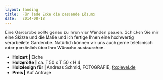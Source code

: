 ```yaml
---
layout: landing
title:  Für jede Ecke die passende Lösung
date:   2014-08-18
---
```


Eine Garderobe sollte genau zu Ihren vier Wänden passen. Schicken Sie mir eine Skizze und die Maße und ich fertige Ihnen eine hochwertig verarbeitete Garderobe. Natürlich können wir uns auch gerne telefonisch oder persönlich über Ihre Wünsche austauschen. 

* **Holzart \|** Eiche
* **Holzgröße \|** ca. T 50 x T 50 x H 4
* **Holzdesign für \|** Andreas Schmid, FOTOGRAFIE, [fotolevel.de][1]
* **Preis \|** Auf Anfrage

 [1]: http://fotolevel.de